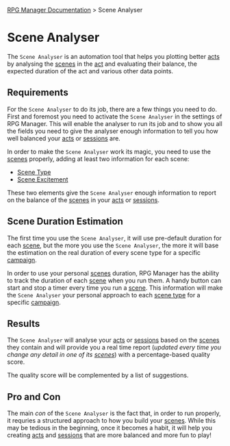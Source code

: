 [RPG Manager Documentation](../index.md) >
Scene Analyser

# Scene Analyser

The `Scene Analyser` is an automation tool that helps you plotting better [acts](../components/act.md) by analysing
the [scenes](../components/scene.md) in the [act](../components/act.md) and evaluating their balance, the 
expected duration of the act and various other data points.

## Requirements

For the `Scene Analyser` to do its job, there are a few things you need to do. First and foremost you need to
activate the `Scene Analyser` in the settings of RPG Manager. This will enable the analyser to run its job and
to show you all the fields you need to give the analyser enough information to tell you how well balanced
your [acts](../components/act.md) or [sessions](../components/session.md) are.

In order to make the `Scene Analyser` work its magic, you need to use the [scenes](../components/scene.md) properly,
adding at least two information for each scene:
- [Scene Type](scenetypes.md)
- [Scene Excitement](sceneexcitement.md)

These two elements give the `Scene Analyser` enough information to report on the balance of the 
[scenes](../components/scene.md) in your [acts](../components/act.md) or [sessions](../components/session.md).

## Scene Duration Estimation

The first time you use the `Scene Analyser`, it will use pre-default duration for each [scene](../components/scene.md),
but the more you use the `Scene Analyser`, the more it will base the estimation on the real duration of every
scene type for a specific [campaign](../components/campaign.md).

In order to use your personal [scenes](../components/scene.md) duration, RPG Manager has the ability to track
the duration of each [scene](../components/scene.md) when you run them. A handy button can start and stop
a timer every time you run a [scene](../components/scene.md). This information will make the `Scene Analyser`
your personal approach to each [scene type](scenetypes.md) for a specific [campaign](../components/campaign.md).

## Results

The `Scene Analyser` will analyse your [acts](../components/act.md) or [sessions](../components/session.md) based on
the [scenes](../components/scene.md) they contain and will provide you a real time report (_updated every time you
change any detail in one of its [scenes](../components/scene.md)_) with a percentage-based quality score.

The quality score will be complemented by a list of suggestions.

## Pro and Con

The main _con_ of the `Scene Analyser` is the fact that, in order to run properly, it requries a structured approach
to how you build your [scenes](../components/scene.md). While this may be tedious in the beginning, once it
becomes a habit, it will help you creating [acts](../components/act.md) and [sessions](../components/session.md)
that are more balanced and more fun to play!
